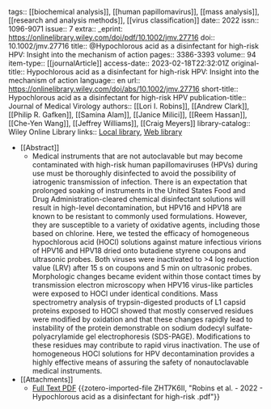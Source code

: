 tags:: [[biochemical analysis]], [[human papillomavirus]], [[mass analysis]], [[research and analysis methods]], [[virus classification]]
date:: 2022
issn:: 1096-9071
issue:: 7
extra:: _eprint: https://onlinelibrary.wiley.com/doi/pdf/10.1002/jmv.27716
doi:: 10.1002/jmv.27716
title:: @Hypochlorous acid as a disinfectant for high-risk HPV: Insight into the mechanism of action
pages:: 3386-3393
volume:: 94
item-type:: [[journalArticle]]
access-date:: 2023-02-18T22:32:01Z
original-title:: Hypochlorous acid as a disinfectant for high-risk HPV: Insight into the mechanism of action
language:: en
url:: https://onlinelibrary.wiley.com/doi/abs/10.1002/jmv.27716
short-title:: Hypochlorous acid as a disinfectant for high-risk HPV
publication-title:: Journal of Medical Virology
authors:: [[Lori I. Robins]], [[Andrew Clark]], [[Philip R. Gafken]], [[Samina Alam]], [[Janice Milici]], [[Reem Hassan]], [[Che-Yen Wang]], [[Jeffrey Williams]], [[Craig Meyers]]
library-catalog:: Wiley Online Library
links:: [Local library](zotero://select/library/items/THLKB27D), [Web library](https://www.zotero.org/users/8784047/items/THLKB27D)

- [[Abstract]]
	- Medical instruments that are not autoclavable but may become contaminated with high-risk human papillomaviruses (HPVs) during use must be thoroughly disinfected to avoid the possibility of iatrogenic transmission of infection. There is an expectation that prolonged soaking of instruments in the United States Food and Drug Administration-cleared chemical disinfectant solutions will result in high-level decontamination, but HPV16 and HPV18 are known to be resistant to commonly used formulations. However, they are susceptible to a variety of oxidative agents, including those based on chlorine. Here, we tested the efficacy of homogeneous hypochlorous acid (HOCl) solutions against mature infectious virions of HPV16 and HPV18 dried onto butadiene styrene coupons and ultrasonic probes. Both viruses were inactivated to >4 log reduction value (LRV) after 15 s on coupons and 5 min on ultrasonic probes. Morphologic changes became evident within those contact times by transmission electron microscopy when HPV16 virus-like particles were exposed to HOCl under identical conditions. Mass spectrometry analysis of trypsin-digested products of L1 capsid proteins exposed to HOCl showed that mostly conserved residues were modified by oxidation and that these changes rapidly lead to instability of the protein demonstrable on sodium dodecyl sulfate-polyacrylamide gel electrophoresis (SDS-PAGE). Modifications to these residues may contribute to rapid virus inactivation. The use of homogeneous HOCl solutions for HPV decontamination provides a highly effective means of assuring the safety of nonautoclavable medical instruments.
- [[Attachments]]
	- [Full Text PDF](https://onlinelibrary.wiley.com/doi/pdfdirect/10.1002/jmv.27716) {{zotero-imported-file ZHT7K6II, "Robins et al. - 2022 - Hypochlorous acid as a disinfectant for high-risk .pdf"}}